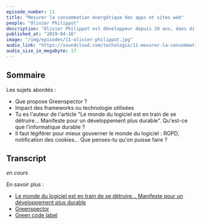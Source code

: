 ```yaml
---
episode_number: 11
title: "Mesurer la consommation énergétique des apps et sites web"
people: "Olivier Philippot"
description: "Olivier Philippot est développeur depuis 20 ans, dans différentes technologies, embarquées et mobile notamment. Lors de ses années universitaires, il a fait de la recherche sur les batteries et la gestion de l'énergie. Aujourd'hui il est cofondateur de Greenspector, une startup installée à Nantes. Nous allons parler de comment mesurer la consommation énergétique de nos sites web et applications."
published_at: "2019-04-16"
image: "/img/episodes/11-olivier-philippot.jpg"
audio_link: "https://soundcloud.com/techologie/11-mesurer-la-consommation-energetique-des-apps-et-sites-web-avec-olivier-philippot"
audio_size_in_megabyte: 17
---
```


## Sommaire

Les sujets abordés :

* Que propose Greenspector ?
* Impact des frameworks ou technologie utilisées
* Tu es l'auteur de l'article "Le monde du logiciel est en train de se détruire... Manifeste pour un développement plus durable". Qu'est-ce que l'informatique durable ?
* Il faut légiférer pour mieux gouverner le monde du logiciel : RGPD, notification des cookies… Que penses-tu qu'on puisse faire ?

## Transcript

_en cours_

<div class="block">
En savoir plus :

* [Le monde du logiciel est en train de se détruire... Manifeste pour un développement plus durable](https://greenspector.com/fr/articles/2018-12-11-manifeste-developpement-plus-durable/)
* [Greenspector](https://greenspector.com/) 
* [Green code label](https://label.greencodelab.org/)

</div>
